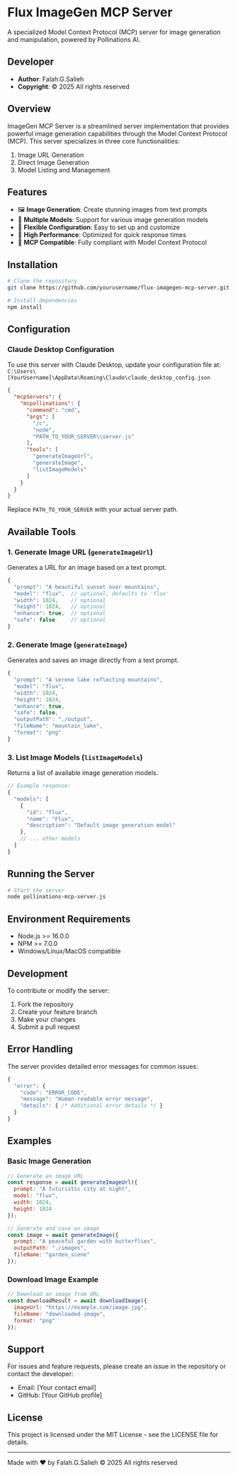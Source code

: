 # Flux ImageGen MCP Server

A specialized Model Context Protocol (MCP) server for image generation and manipulation, powered by Pollinations AI.

## Developer
- **Author**: Falah.G.Salieh
- **Copyright**: © 2025 All rights reserved

## Overview

ImageGen MCP Server is a streamlined server implementation that provides powerful image generation capabilities through the Model Context Protocol (MCP). This server specializes in three core functionalities:

1. Image URL Generation
2. Direct Image Generation
3. Model Listing and Management

## Features

- 🖼️ **Image Generation**: Create stunning images from text prompts
- 🎨 **Multiple Models**: Support for various image generation models
- 🔧 **Flexible Configuration**: Easy to set up and customize
- 🚀 **High Performance**: Optimized for quick response times
- 🔄 **MCP Compatible**: Fully compliant with Model Context Protocol

## Installation

```bash
# Clone the repository
git clone https://github.com/yourusername/flux-imagegen-mcp-server.git

# Install dependencies
npm install
```

## Configuration

### Claude Desktop Configuration

To use this server with Claude Desktop, update your configuration file at:
`C:\Users\[YourUsername]\AppData\Roaming\Claude\claude_desktop_config.json`

```json
{
  "mcpServers": {
    "mcpollinations": {
      "command": "cmd",
      "args": [
        "/c",
        "node",
        "PATH_TO_YOUR_SERVER\\server.js"
      ],
      "tools": [
        "generateImageUrl",
        "generateImage",
        "listImageModels"
      ]
    }
  }
}
```

Replace `PATH_TO_YOUR_SERVER` with your actual server path.

## Available Tools

### 1. Generate Image URL (`generateImageUrl`)
Generates a URL for an image based on a text prompt.

```javascript
{
  "prompt": "A beautiful sunset over mountains",
  "model": "flux",  // optional, defaults to 'flux'
  "width": 1024,    // optional
  "height": 1024,   // optional
  "enhance": true,  // optional
  "safe": false     // optional
}
```

### 2. Generate Image (`generateImage`)
Generates and saves an image directly from a text prompt.

```javascript
{
  "prompt": "A serene lake reflecting mountains",
  "model": "flux",
  "width": 1024,
  "height": 1024,
  "enhance": true,
  "safe": false,
  "outputPath": "./output",
  "fileName": "mountain_lake",
  "format": "png"
}
```

### 3. List Image Models (`listImageModels`)
Returns a list of available image generation models.

```javascript
// Example response:
{
  "models": [
    {
      "id": "flux",
      "name": "Flux",
      "description": "Default image generation model"
    },
    // ... other models
  ]
}
```



 

## Running the Server

```bash
# Start the server
node pollinations-mcp-server.js
```

## Environment Requirements

- Node.js >= 16.0.0
- NPM >= 7.0.0
- Windows/Linux/MacOS compatible

## Development

To contribute or modify the server:

1. Fork the repository
2. Create your feature branch
3. Make your changes
4. Submit a pull request

## Error Handling

The server provides detailed error messages for common issues:

```javascript
{
  "error": {
    "code": "ERROR_CODE",
    "message": "Human-readable error message",
    "details": { /* Additional error details */ }
  }
}
```

## Examples

### Basic Image Generation
```javascript
// Generate an image URL
const response = await generateImageUrl({
  prompt: "A futuristic city at night",
  model: "flux",
  width: 1024,
  height: 1024
});

// Generate and save an image
const image = await generateImage({
  prompt: "A peaceful garden with butterflies",
  outputPath: "./images",
  fileName: "garden_scene"
});
```

### Download Image Example
```javascript
// Download an image from URL
const downloadResult = await downloadImage({
  imageUrl: "https://example.com/image.jpg",
  fileName: "downloaded-image",
  format: "png"
});
```

## Support

For issues and feature requests, please create an issue in the repository or contact the developer:
- Email: [Your contact email]
- GitHub: [Your GitHub profile]

## License

This project is licensed under the MIT License - see the LICENSE file for details.

---
Made with ❤️ by Falah.G.Salieh
© 2025 All rights reserved

